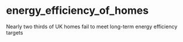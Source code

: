 # energy_efficiency_of_homes
Nearly two thirds of UK homes fail to meet long-term energy efficiency targets
